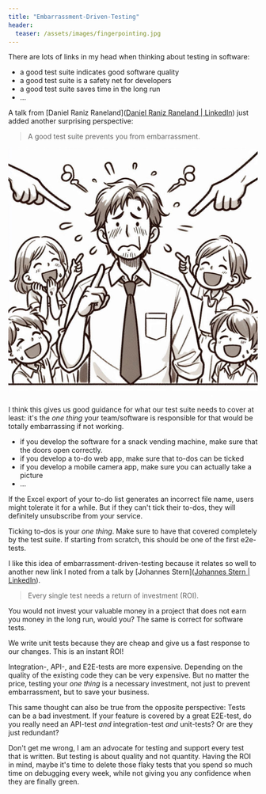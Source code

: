 ```yaml
---
title: "Embarrassment-Driven-Testing"
header:
  teaser: /assets/images/fingerpointing.jpg
---
```


There are lots of links in my head when thinking about testing in software:

* a good test suite indicates good software quality
* a good test suite is a safety net for developers
* a good test suite saves time in the long run
* …

A talk from [Daniel Raniz Raneland]([Daniel Raniz Raneland | LinkedIn](https://www.linkedin.com/in/raneland/)) just added another surprising perspective:

> A good test suite prevents you from embarrassment.

![embarrassment](/assets/images/fingerpointing.jpg)

I think this gives us good guidance for what our test suite needs to cover at least: it's the *one thing* your team/software is responsible for that would be totally embarrassing if not working.

* if you develop the software for a snack vending machine, make sure that the doors open correctly.
* if you develop a to-do web app, make sure that to-dos can be ticked
* if you develop a mobile camera app, make sure you can actually take a picture
* …

If the Excel export of your to-do list generates an incorrect file name, users might tolerate it for a while. But if they can't tick their to-dos, they will definitely unsubscribe from your service.

Ticking to-dos is your *one thing*. Make sure to have that covered completely by the test suite. If starting from scratch, this should be one of the first e2e-tests.

I like this idea of embarrassment-driven-testing because it relates so well to another new link I noted from a talk by [Johannes Stern]([Johannes Stern | LinkedIn](https://www.linkedin.com/in/yohstern/)). 

> Every single test needs a return of investment (ROI).

You would not invest your valuable money in a project that does not earn you money in the long run, would you? The same is correct for software tests.

We write unit tests because they are cheap and give us a fast response to our changes. This is an instant ROI!

Integration-, API-, and E2E-tests are more expensive. Depending on the quality of the existing code they can be very expensive. But no matter the price, testing your *one thing* is a necessary investment, not just to prevent embarrassment, but to save your business.

This same thought can also be true from the opposite perspective: Tests can be a bad investment. If your feature is covered by a great E2E-test, do you really need an API-test *and* integration-test *and* unit-tests? Or are they just redundant?

Don't get me wrong, I am an advocate for testing and support every test that is written. But testing is about quality and not quantity. Having the ROI in mind, maybe it's time to delete those flaky tests that you spend so much time on debugging every week, while not giving you any confidence when they are finally green.